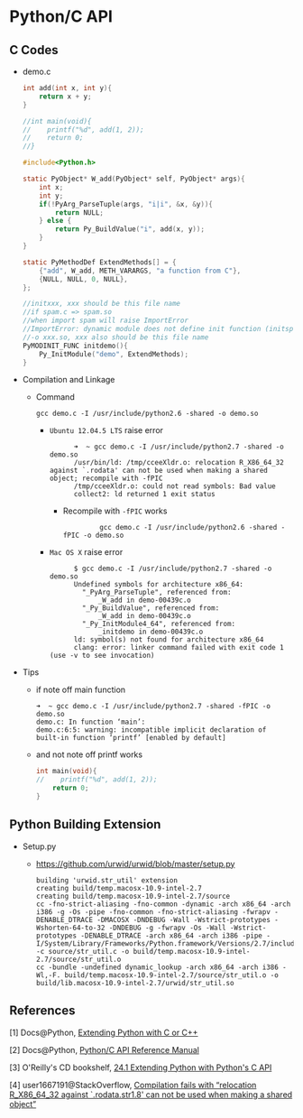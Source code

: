 # Python/C API

## C Codes

* demo.c

  ```c
  int add(int x, int y){
      return x + y;
  }

  //int main(void){
  //    printf("%d", add(1, 2));
  //    return 0;
  //}

  #include<Python.h>

  static PyObject* W_add(PyObject* self, PyObject* args){
      int x;
      int y;
      if(!PyArg_ParseTuple(args, "i|i", &x, &y)){
          return NULL;
      } else {
          return Py_BuildValue("i", add(x, y));
      }
  }

  static PyMethodDef ExtendMethods[] = {
      {"add", W_add, METH_VARARGS, "a function from C"},
      {NULL, NULL, 0, NULL},
  };

  //initxxx, xxx should be this file name
  //if spam.c => spam.so
  //when import spam will raise ImportError
  //ImportError: dynamic module does not define init function (initspam)
  //-o xxx.so, xxx also should be this file name
  PyMODINIT_FUNC initdemo(){
      Py_InitModule("demo", ExtendMethods);
  }
  ```

* Compilation and Linkage

  * Command
    ```shell
    gcc demo.c -I /usr/include/python2.6 -shared -o demo.so
    ```

    *  ``Ubuntu 12.04.5 LTS`` raise error

       ```shell
             ➜  ~ gcc demo.c -I /usr/include/python2.7 -shared -o demo.so
             /usr/bin/ld: /tmp/cceeXldr.o: relocation R_X86_64_32 against `.rodata' can not be used when making a shared object; recompile with -fPIC
             /tmp/cceeXldr.o: could not read symbols: Bad value
             collect2: ld returned 1 exit status
       ```
       *  Recompile with ``-fPIC`` works

          ```shell
                   gcc demo.c -I /usr/include/python2.6 -shared -fPIC -o demo.so
          ```

    *  ``Mac OS X`` raise error

       ```shell
             $ gcc demo.c -I /usr/include/python2.7 -shared -o demo.so
             Undefined symbols for architecture x86_64:
               "_PyArg_ParseTuple", referenced from:
                   _W_add in demo-00439c.o
               "_Py_BuildValue", referenced from:
                   _W_add in demo-00439c.o
               "_Py_InitModule4_64", referenced from:
                   _initdemo in demo-00439c.o
             ld: symbol(s) not found for architecture x86_64
             clang: error: linker command failed with exit code 1 (use -v to see invocation)
       ```

* Tips
  * if note off main function

    ```shell
    ➜  ~ gcc demo.c -I /usr/include/python2.7 -shared -fPIC -o demo.so
    demo.c: In function ‘main’:
    demo.c:6:5: warning: incompatible implicit declaration of built-in function ‘printf’ [enabled by default]
    ```

  * and not note off printf works

    ```c
    int main(void){
    //    printf("%d", add(1, 2));
        return 0;
    }
    ```

## Python Building Extension

* Setup.py
  * https://github.com/urwid/urwid/blob/master/setup.py

    ```shell
    building 'urwid.str_util' extension
    creating build/temp.macosx-10.9-intel-2.7
    creating build/temp.macosx-10.9-intel-2.7/source
    cc -fno-strict-aliasing -fno-common -dynamic -arch x86_64 -arch i386 -g -Os -pipe -fno-common -fno-strict-aliasing -fwrapv -DENABLE_DTRACE -DMACOSX -DNDEBUG -Wall -Wstrict-prototypes -Wshorten-64-to-32 -DNDEBUG -g -fwrapv -Os -Wall -Wstrict-prototypes -DENABLE_DTRACE -arch x86_64 -arch i386 -pipe -I/System/Library/Frameworks/Python.framework/Versions/2.7/include/python2.7 -c source/str_util.c -o build/temp.macosx-10.9-intel-2.7/source/str_util.o
    cc -bundle -undefined dynamic_lookup -arch x86_64 -arch i386 -Wl,-F. build/temp.macosx-10.9-intel-2.7/source/str_util.o -o build/lib.macosx-10.9-intel-2.7/urwid/str_util.so
    ```

## References

[1] Docs@Python, [Extending Python with C or C++](https://docs.python.org/2/extending/extending.html)

[2] Docs@Python, [Python/C API Reference Manual](https://docs.python.org/2/c-api/index.html)

[3] O'Reilly's CD bookshelf, [24.1 Extending Python with Python's C API](http://docstore.mik.ua/orelly/other/python/0596001886_pythonian-chp-24-sect-1.html)

[4] user1667191@StackOverflow, [Compilation fails with “relocation R_X86_64_32 against `.rodata.str1.8' can not be used when making a shared object”](http://stackoverflow.com/questions/19364969/compilation-fails-with-relocation-r-x86-64-32-against-rodata-str1-8-can-not)